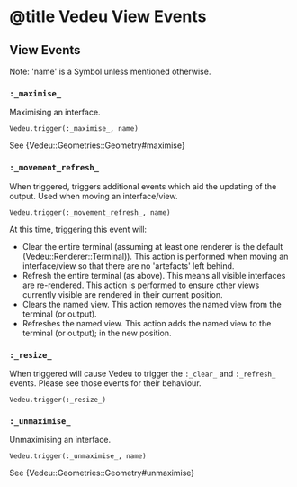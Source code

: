 # @title Vedeu View Events

## View Events

Note: 'name' is a Symbol unless mentioned otherwise.

### `:_maximise_`
Maximising an interface.

    Vedeu.trigger(:_maximise_, name)

See {Vedeu::Geometries::Geometry#maximise}

### `:_movement_refresh_`
When triggered, triggers additional events which aid the updating of
the output. Used when moving an interface/view.

    Vedeu.trigger(:_movement_refresh_, name)

At this time, triggering this event will:

- Clear the entire terminal (assuming at least one renderer is the
  default (Vedeu::Renderer::Terminal)). This action is performed when
  moving an interface/view so that there are no 'artefacts' left
  behind.
- Refresh the entire terminal (as above). This means all visible
  interfaces are re-rendered. This action is performed to ensure other
  views currently visible are rendered in their current position.
- Clears the named view. This action removes the named view from the
  terminal (or output).
- Refreshes the named view. This action adds the named view to the
  terminal (or output); in the new position.

### `:_resize_`
When triggered will cause Vedeu to trigger the `:_clear_` and
`:_refresh_` events. Please see those events for their behaviour.

    Vedeu.trigger(:_resize_)

### `:_unmaximise_`
Unmaximising an interface.

    Vedeu.trigger(:_unmaximise_, name)

See {Vedeu::Geometries::Geometry#unmaximise}
